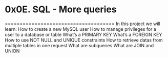 # 0x0E. SQL - More queries
=====================================
In this project we will learn:
	How to create a new MySQL user
	How to manage privileges for a user to a database or table
	What’s a PRIMARY KEY
	What’s a FOREIGN KEY
	How to use NOT NULL and UNIQUE constraints
	How to retrieve datas from multiple tables in one request
	What are subqueries
	What are JOIN and UNION

